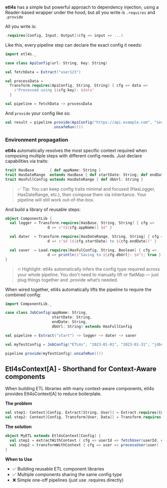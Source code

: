 
**etl4s** has a simple but powerful approach to dependency injection, using a Reader-based wrapper under the hood, but all you write is `.requires` and `.provide`

All you write is:
```scala
.requires[Config, Input, Output](cfg => input => ...)
```

Like this, every pipeline step can declare the exact config it needs:

```scala
import etl4s._

case class ApiConfig(url: String, key: String)

val fetchData = Extract("user123")

val processData =
  Transform.requires[ApiConfig, String, String] { cfg => data =>
    s"Processed using ${cfg.key}: $data"
  }

val pipeline = fetchData ~> processData

```

And `provide` your config like so:
```scala
val result = pipeline.provide(ApiConfig("https://api.example.com", "secret-key"))
                     .unsafeRun(())
```

### Environment propagation

**etl4s** automatically resolves the most specific context required when composing multiple steps with different config needs. Just declare capabilities via traits:

```scala
trait HasBase       { def appName: String }
trait HasDateRange  extends HasBase { def startDate: String; def endDate: String }
trait HasFullConfig extends HasDateRange { def dbUrl: String }
```
> ✅ Tip: You can keep config traits minimal and focused (HasLogger, HasDateRange, etc.), then compose them via inheritance. Your pipeline will still work out-of-the-box.

And build a library of reusable steps:
```scala
object ComponentLib {
  val logger = Transform.requires[HasBase, String, String] { cfg =>
                   d => s"[${cfg.appName}] $d" }

  val dater  = Transform.requires[HasDateRange, String, String] { cfg =>
                   d => s"$d (${cfg.startDate} to ${cfg.endDate})" }

  val saver  = Load.requires[HasFulConfig, String, Boolean] { cfg =>
                   d => println(s"Saving to ${cfg.dbUrl}: $d"); true }
}
```
> 🔥 Highlight: etl4s automatically infers the config type required across your whole pipeline.
> You don't need to manually lift or flatMap — just plug things together and .provide what’s needed.


When wired together, etl4s automatically lifts the pipeline to require the combined config:
```scala
import ComponentLib._

case class JobConfig(appName: String,
                     startDate: String,
                     endDate: String,
                     dbUrl: String) extends HasFullConfig

val pipeline = Extract("start") ~> logger ~> dater ~> saver

val myTestConfig = JobConfig("ETL4s", "2023-01-01", "2023-01-31", "jdbc:pg")

pipeline.provide(myTestConfig).unsafeRun(())
```

## Etl4sContext[A] - Shorthand for Context-Aware components

When building ETL libraries with many context-aware components, etl4s provides Etl4sContext[A] to reduce boilerplate.

**The problem**
```scala
val step1: Context[Config, Extract[String, User]] = Extract.requires[Config, String, User] { ... }
val step2: Context[Config, Transform[User, Data]] = Transform.requires[Config, User, Data] { ... }
```

**The solution**
```scala
object MyETL extends Etl4sContext[Config] {
  val step1 = extractWithContext { cfg => userId => fetchUser(userId, cfg.apiKey) }
  val step2 = transformWithContext { cfg => user => processUser(user) }
}
```

**When to Use**
- ✅ Building reusable ETL component libraries
- ✅ Multiple components sharing the same config type
- ❌ Simple one-off pipelines (just use .requires directly)

